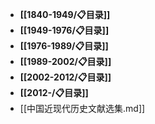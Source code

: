 - **[[1840-1949/📋目录]]**
- **[[1949-1976/📋目录]]**
- **[[1976-1989/📋目录]]**
- **[[1989-2002/📋目录]]**
- **[[2002-2012/📋目录]]**
- **[[2012-/📋目录]]**
- [[中国近现代历史文献选集.md]]

